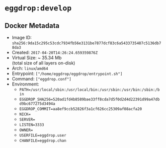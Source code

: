 # `eggdrop:develop`

## Docker Metadata

- Image ID: `sha256:9da15c295c53cdc7934fb56e3131be7877dcf83c6a5433735487c5136db78da3`
- Created: `2017-04-20T14:26:24.659359876Z`
- Virtual Size: ~ 35.34 Mb  
  (total size of all layers on-disk)
- Arch: `linux`/`amd64`
- Entrypoint: `["/home/eggdrop/eggdrop/entrypoint.sh"]`
- Command: `["eggdrop.conf"]`
- Environment:
  - `PATH=/usr/local/sbin:/usr/local/bin:/usr/sbin:/usr/bin:/sbin:/bin`
  - `EGGDROP_SHA256=520ad1fd4b8589bae33ff8cda7d5f0d2d4d22391d99a47dbd9bc677275d3494a`
  - `EGGDROP_COMMIT=aa8ef9ccb52826f3a1cf626cc25309af08acfa20`
  - `NICK=`
  - `SERVER=`
  - `LISTEN=3333`
  - `OWNER=`
  - `USERFILE=eggdrop.user`
  - `CHANFILE=eggdrop.chan`
